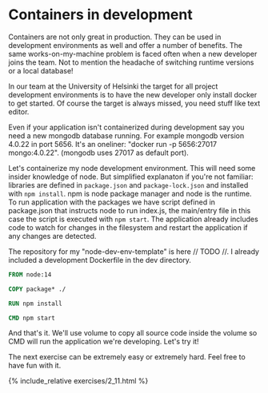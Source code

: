 # Containers in development #

Containers are not only great in production. They can be used in development environments as well and offer a number of benefits. The same works-on-my-machine problem is faced often when a new developer joins the team. Not to mention the headache of switching runtime versions or a local database! 

In our team at the University of Helsinki the target for all project development environments is to have the new developer only install docker to get started. Of course the target is always missed, you need stuff like text editor. 

Even if your application isn't containerized during development say you need a new mongodb database running. For example mongodb version 4.0.22 in port 5656. It's an oneliner: "docker run -p 5656:27017 mongo:4.0.22". (mongodb uses 27017 as default port).

Let's containerize my node development environment. This will need some insider knowledge of node. But simplified explanaton if you're not familiar: libraries are defined in `package.json` and `package-lock.json` and installed with `npm install`. npm is node package manager and node is the runtime. To run application with the packages we have script defined in package.json that instructs node to run index.js, the main/entry file in this case the script is executed with `npm start`. The application already includes code to watch for changes in the filesystem and restart the application if any changes are detected.

The repository for my "node-dev-env-template" is here // TODO //. I already included a development Dockerfile in the dev directory.

```Dockerfile
FROM node:14

COPY package* ./

RUN npm install

CMD npm start
```

And that's it. We'll use volume to copy all source code inside the volume so CMD will run the application we're developing. Let's try it!

The next exercise can be extremely easy or extremely hard. Feel free to have fun with it.

{% include_relative exercises/2_11.html %}
